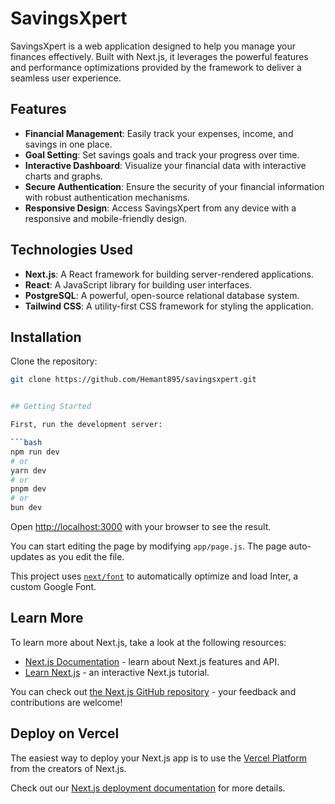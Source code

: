 # SavingsXpert

SavingsXpert is a web application designed to help you manage your finances effectively. Built with Next.js, it leverages the powerful features and performance optimizations provided by the framework to deliver a seamless user experience.

## Features

- **Financial Management**: Easily track your expenses, income, and savings in one place.
- **Goal Setting**: Set savings goals and track your progress over time.
- **Interactive Dashboard**: Visualize your financial data with interactive charts and graphs.
- **Secure Authentication**: Ensure the security of your financial information with robust authentication mechanisms.
- **Responsive Design**: Access SavingsXpert from any device with a responsive and mobile-friendly design.

## Technologies Used

- **Next.js**: A React framework for building server-rendered applications.
- **React**: A JavaScript library for building user interfaces.
- **PostgreSQL**: A powerful, open-source relational database system.
- **Tailwind CSS**: A utility-first CSS framework for styling the application.

## Installation

Clone the repository:
   ```bash
   git clone https://github.com/Hemant895/savingsxpert.git


## Getting Started

First, run the development server:

```bash
npm run dev
# or
yarn dev
# or
pnpm dev
# or
bun dev
```

Open [http://localhost:3000](http://localhost:3000) with your browser to see the result.

You can start editing the page by modifying `app/page.js`. The page auto-updates as you edit the file.

This project uses [`next/font`](https://nextjs.org/docs/basic-features/font-optimization) to automatically optimize and load Inter, a custom Google Font.

## Learn More

To learn more about Next.js, take a look at the following resources:

- [Next.js Documentation](https://nextjs.org/docs) - learn about Next.js features and API.
- [Learn Next.js](https://nextjs.org/learn) - an interactive Next.js tutorial.

You can check out [the Next.js GitHub repository](https://github.com/vercel/next.js/) - your feedback and contributions are welcome!

## Deploy on Vercel

The easiest way to deploy your Next.js app is to use the [Vercel Platform](https://vercel.com/new?utm_medium=default-template&filter=next.js&utm_source=create-next-app&utm_campaign=create-next-app-readme) from the creators of Next.js.

Check out our [Next.js deployment documentation](https://nextjs.org/docs/deployment) for more details.
